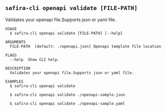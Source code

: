 <!-- order:29 -->
<!-- PLEASE! Don't edit this file, auto generated! -->

## `safira-cli openapi validate [FILE-PATH]`

Validates your openapi file.Supports json or yaml file.

```
USAGE
  $ safira-cli openapi validate [FILE-PATH] [--help]

ARGUMENTS
  FILE-PATH  [default: ./openapi.json] Openapi template file location

FLAGS
  --help  Show CLI help.

DESCRIPTION
  Validates your openapi file.Supports json or yaml file.

EXAMPLES
  $ safira-cli openapi validate

  $ safira-cli openapi validate ./openapi-sample.json

  $ safira-cli openapi validate ./openapi-sample.yaml
```
